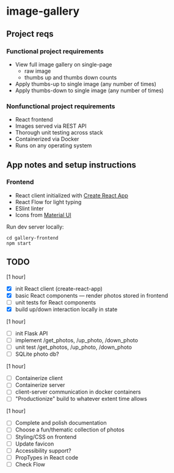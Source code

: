 # image-gallery

## Project reqs

### Functional project requirements

- View full image gallery on single-page
  - raw image
  - thumbs up and thumbs down counts
- Apply thumbs-up to single image (any number of times)
- Apply thumbs-down to single image (any number of times)

### Nonfunctional project requirements

- React frontend
- Images served via REST API
- Thorough unit testing across stack
- Containerized via Docker
- Runs on any operating system

## App notes and setup instructions

### Frontend

- React client initialized with [Create React App](https://github.com/facebook/create-react-app)
- React Flow for light typing
- ESlint linter
- Icons from [Material UI](https://mui.com/material-ui/icons/)

Run dev server locally:

```
cd gallery-frontend
npm start
```

## TODO

[1 hour]

- [x] init React client (create-react-app)
- [x] basic React components — render photos stored in frontend
- [ ] unit tests for React components
- [x] build up/down interaction locally in state

[1 hour]

- [ ] init Flask API
- [ ] implement /get_photos, /up_photo, /down_photo
- [ ] unit test /get_photos, /up_photo, /down_photo
- [ ] SQLite photo db?

[1 hour]

- [ ] Containerize client
- [ ] Containerize server
- [ ] client-server communication in docker containers
- [ ] "Productionize" build to whatever extent time allows

[1 hour]

- [ ] Complete and polish documentation
- [ ] Choose a fun/thematic collection of photos
- [ ] Styling/CSS on frontend
- [ ] Update favicon
- [ ] Accessibility support?
- [ ] PropTypes in React code
- [ ] Check Flow
